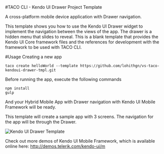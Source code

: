 #TACO CLI - Kendo UI Drawer Project Template

A cross-platform mobile device application with Drawer navigation.
    
This template shows you how to use the Kendo UI Drawer widget to implement the navigation between the views of the app. The drawer is a hidden menu that slides to reveal. This is a blank template that provides the Kendo UI Core framework files and the references for development with the framework to be used with TACO CLI.

#Usage
Creating a new app

    taco create helloWorld --template https://github.com/lohithgn/vs-taco-kendoui-drawer-tmpl.git

Before running the app, execute the following commands

	npm install
	gulp

And your Hybrid Mobile App with Drawer navigation with Kendo UI Mobile Framework will be ready.

This template will create  a sample app with 3 screens. The navigation for the app will be through the Drawer. 

![Kendo UI Drawer Template](http://content.screencast.com/users/Kashyapa/folders/TACO-CLI-ScreenShots/media/9c642502-85d5-4f4b-9b8f-65c2c8ea4fa6/KendiUIDrawerTemplate.png)

Check out more demos of Kendo UI Mobile Framework, which is available online here: http://demos.telerik.com/kendo-ui/m
